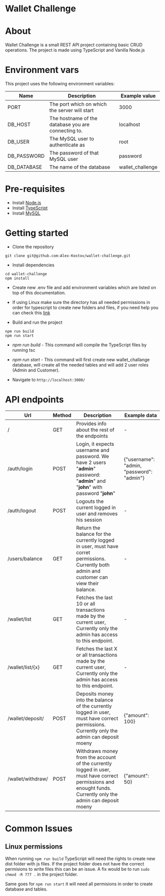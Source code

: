 
# Wallet Challenge

# About
Wallet Challenge is a small REST API project containing basic CRUD operations.
The project is made using TypeScript and Vanilla Node.js

# Environment vars
This project uses the following environment variables:

| Name                          | Description                         | Example value                                  |
| ----------------------------- | ------------------------------------| -----------------------------------------------|
|PORT           | The port which on which the server will start           | 3000      |
|DB_HOST           |   The hostname of the database you are connecting to.         | localhost      |
|DB_USER        | The MySQL user to authenticate as           | root      |
|DB_PASSWORD        | The password of that MySQL user          | password      |
|DB_DATABASE        | The name of the database     | wallet_challenge      |



# Pre-requisites
- Install [Node.js](https://nodejs.org/en/)
- Install [TypeScript](https://www.typescriptlang.org/download) 
- Install [MySQL](https://dev.mysql.com/doc/mysql-installation-excerpt/8.0/en/windows-install-archive.html)


# Getting started
- Clone the repository
```
git clone git@github.com:Alex-Kostov/wallet-challenge.git
```
- Install dependencies
```
cd wallet-challenge
npm install
```
- Create new .env file and add environment variables which are listed on top of this documentation.
- If using Linux make sure the directory has all needed permissions in order for typescript to create new folders and files, if you need help you can check this [link](https://askubuntu.com/questions/719996/how-can-i-give-full-permission-to-folder-and-subfolder/#answer-934702)

- Build and run the project
```
npm run build
npm run start
```
- *npm run build* - This command will compile the TypeScript files by running tsc

- *npm run start* - This command will first create new wallet_challange database, will create all the needed tables and will add 2 user roles (Admin and Customer).

-  Navigate to `http://localhost:3000/`

# API endpoints

| Url                          | Method                         | Description  | Example data                              |
| ----------------------------- | -------------------------| ------------------------------------------| ------------------------------------ |
|  /          |  GET           |   Provides info about the rest of the endpoints    |  - |
|  /auth/login         |  POST           |   Login, it expects username and password. We have 2 users "**admin**" password: "**admin**" and "**john**" with password "**john**"     |  {"username": "admin, "password": "admin"} |
|  /auth/logout         |  POST           |  Logouts the current logged in user and removes his session    |  - |
|  /users/balance        |  GET           | Return the balance for the currently logged in user, must have corret permissions. Currently both admin and customer can view their balance.   |  - |
|  /wallet/list       |  GET           | Fetches the last 10 or all transactions made by the current user, Currently only the admin has access to this endpoint.   |  - |
|  /wallet/list/{x}   |  GET           | Fetches the last X or all transactions made by the current user, Currently only the admin has access to this endpoint.   |  - |
|  /wallet/deposit/   |  POST           | Deposits money into the balance of the currently logged in user, must have correct permissions. Currently only the admin can deposit moeny   |  {"amount":  100} |
|  /wallet/withdraw/   |  POST           | Withdraws money from the account of the currently logged in user, must have correct permissions and enought funds. Currently only the admin can deposit moeny   |  {"amount":  50} |

# Common Issues

## Linux permissions
When running `npm run build` TypeScript will need the rights to create new dist folder with js files. 
If the project folder does not have the correct permisions to write files this can be an issue.
A fix would be to run `sudo chmod -R 777 .` in the project folder.

Same goes for `npm run start` it will need all permisions in order to create database and tables.